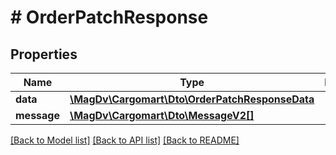 # # OrderPatchResponse

## Properties

Name | Type | Description | Notes
------------ | ------------- | ------------- | -------------
**data** | [**\MagDv\Cargomart\Dto\OrderPatchResponseData**](.md) |  |
**message** | [**\MagDv\Cargomart\Dto\MessageV2[]**](MessageV2.md) |  | [optional]

[[Back to Model list]](../../README.md#models) [[Back to API list]](../../README.md#endpoints) [[Back to README]](../../README.md)

